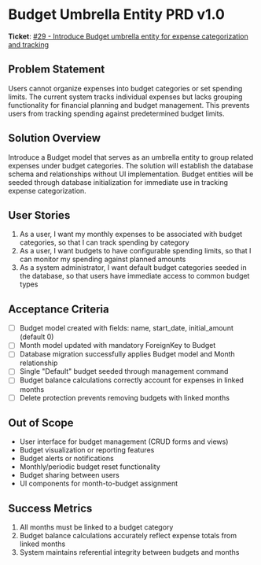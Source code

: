 # Budget Umbrella Entity PRD v1.0

**Ticket**: [#29 - Introduce Budget umbrella entity for expense categorization and tracking](https://github.com/MarcinOrlowski/python-pyggy-expense-tracker/issues/29)

## Problem Statement
Users cannot organize expenses into budget categories or set spending limits. The current system tracks individual expenses but lacks grouping functionality for financial planning and budget management. This prevents users from tracking spending against predetermined budget limits.

## Solution Overview
Introduce a Budget model that serves as an umbrella entity to group related expenses under budget categories. The solution will establish the database schema and relationships without UI implementation. Budget entities will be seeded through database initialization for immediate use in tracking expense categorization.

## User Stories
1. As a user, I want my monthly expenses to be associated with budget categories, so that I can track spending by category
2. As a user, I want budgets to have configurable spending limits, so that I can monitor my spending against planned amounts
3. As a system administrator, I want default budget categories seeded in the database, so that users have immediate access to common budget types

## Acceptance Criteria
- [ ] Budget model created with fields: name, start_date, initial_amount (default 0)
- [ ] Month model updated with mandatory ForeignKey to Budget
- [ ] Database migration successfully applies Budget model and Month relationship
- [ ] Single "Default" budget seeded through management command
- [ ] Budget balance calculations correctly account for expenses in linked months
- [ ] Delete protection prevents removing budgets with linked months

## Out of Scope
- User interface for budget management (CRUD forms and views)
- Budget visualization or reporting features
- Budget alerts or notifications
- Monthly/periodic budget reset functionality
- Budget sharing between users
- UI components for month-to-budget assignment

## Success Metrics
1. All months must be linked to a budget category
2. Budget balance calculations accurately reflect expense totals from linked months
3. System maintains referential integrity between budgets and months